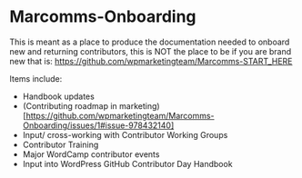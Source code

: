 # Marcomms-Onboarding
This is meant as a place to produce the documentation needed to onboard new and returning contributors, this is NOT the place to be if you are brand new that is:  https://github.com/wpmarketingteam/Marcomms-START_HERE

Items include:
- Handbook updates
- (Contributing roadmap in marketing)[https://github.com/wpmarketingteam/Marcomms-Onboarding/issues/1#issue-978432140]
- Input/ cross-working with Contributor Working Groups
- Contributor Training
- Major WordCamp contributor events
- Input into WordPress GitHub Contributor Day Handbook

